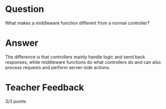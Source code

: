 # Question

What makes a middleware function different from a normal controller?

# Answer
The difference is that controllers mainly handle logic and send back responses, while middleware functions do what controllers do and can also process requests and perform server-side actions.

# Teacher Feedback

3/3 points